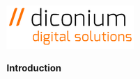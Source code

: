 [![diconium-dds](docs/images/diconium-dds.png  "diconium digital solutions" )](https://diconium.com/en/news/adobe-io-hybris)


## Introduction


